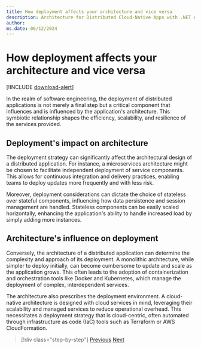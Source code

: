 ```yaml
---
title: How deployment affects your architecture and vice versa
description: Architecture for Distributed Cloud-Native Apps with .NET Aspire & Containers | How deployment affects your architecture and vice versa
author: 
ms.date: 06/12/2024
---
```


# How deployment affects your architecture and vice versa

[!INCLUDE [download-alert](../includes/download-alert.md)]

In the realm of software engineering, the deployment of distributed applications is not merely a final step but a critical component that influences and is influenced by the application's architecture. This symbiotic relationship shapes the efficiency, scalability, and resilience of the services provided.

## Deployment's impact on architecture

The deployment strategy can significantly affect the architectural design of a distributed application. For instance, a microservices architecture might be chosen to facilitate independent deployment of service components. This allows for continuous integration and delivery practices, enabling teams to deploy updates more frequently and with less risk.

Moreover, deployment considerations can dictate the choice of stateless over stateful components, influencing how data persistence and session management are handled. Stateless components can be easily scaled horizontally, enhancing the application's ability to handle increased load by simply adding more instances.

## Architecture's influence on deployment

Conversely, the architecture of a distributed application can determine the complexity and approach of its deployment. A monolithic architecture, while simpler to deploy initially, can become cumbersome to update and scale as the application grows. This often leads to the adoption of containerization and orchestration tools like Docker and Kubernetes, which manage the deployment of complex, interdependent services.

The architecture also prescribes the deployment environment. A cloud-native architecture is designed with cloud services in mind, leveraging their scalability and managed services to reduce operational overhead. This necessitates a deployment strategy that is cloud-centric, often automated through infrastructure as code (IaC) tools such as Terraform or AWS CloudFormation.

>[!div class="step-by-step"]
>[Previous](../api-gateways/gateway-patterns.md)
>[Next](development-vs-production.md)
